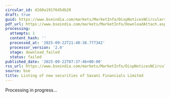 ```yaml
---
circular_id: d160a191f645db20
draft: true
guid: https://www.bseindia.com/markets/MarketInfo/DispNoticesNCirculars.aspx?Noticeid={715B1F7F-E917-4A0B-8BF4-45601BCD670E}&noticeno=20250922-5&dt=09/22/2025&icount=5&totcount=58&flag=0
pdf_url: https://www.bseindia.com/markets/MarketInfo/DownloadAttach.aspx?id=20250922-5&attachedId=
processing:
  attempts: 1
  content_hash: ''
  processed_at: '2025-09-22T21:40:38.777342'
  processor_version: '2.0'
  stage: download_failed
  status: failed
published_date: '2025-09-22T07:37:46+00:00'
rss_url: https://www.bseindia.com/markets/MarketInfo/DispNoticesNCirculars.aspx?Noticeid={715B1F7F-E917-4A0B-8BF4-45601BCD670E}&noticeno=20250922-5&dt=09/22/2025&icount=5&totcount=58&flag=0
source: bse
title: Listing of new securities of Savani Financials Limited
---
```


Processing in progress...
